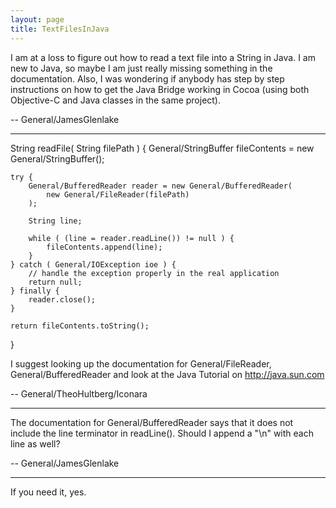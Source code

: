 ```yaml
---
layout: page
title: TextFilesInJava
---
```


I am at a loss to figure out how to read a text file into a String in Java. I am new to Java, so maybe I am just really missing something in the documentation. Also, I was wondering if anybody has step by step instructions on how to get the Java Bridge working in Cocoa (using both Objective-C and Java classes in the same project).

-- General/JamesGlenlake

----

    

String readFile( String filePath ) {
	General/StringBuffer fileContents = new General/StringBuffer();

	try {
		General/BufferedReader reader = new General/BufferedReader(
			new General/FileReader(filePath)
		);

		String line;
	
		while ( (line = reader.readLine()) != null ) {
			fileContents.append(line);
		}
	} catch ( General/IOException ioe ) {
		// handle the exception properly in the real application
		return null;
	} finally {
		reader.close();
	}

	return fileContents.toString();
}


I suggest looking up the documentation for     General/FileReader,     General/BufferedReader and look at the Java Tutorial on http://java.sun.com

-- General/TheoHultberg/Iconara

----

The documentation for General/BufferedReader says that it does not include the line terminator in readLine(). Should I append a     "\n" with each line as well?

-- General/JamesGlenlake

----

If you need it, yes.
